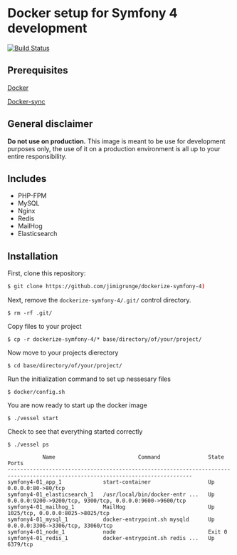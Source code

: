 Docker setup for Symfony 4 development
==============


[![Build Status](https://secure.travis-ci.org/jimigrunge/dockerize-symfony-4y.png?branch=master)](http://travis-ci.org/jimigrunge/dockerize-symfony-4)

## Prerequisites

[Docker](https://www.docker.com/)

[Docker-sync](http://docker-sync.io/)


## General disclaimer

**Do not use on production.** This image is meant to be use for development purposes only, the use of it on a production environment is all up to your entire responsibility.

## Includes

- PHP-FPM
- MySQL
- Nginx
- Redis
- MailHog
- Elasticsearch


## Installation

First, clone this repository:

```bash
$ git clone https://github.com/jimigrunge/dockerize-symfony-4)
```

Next, remove the `dockerize-symfony-4/.git/` control directory.

```
$ rm -rf .git/
```

Copy files to your project

```
$ cp -r dockerize-symfony-4/* base/directory/of/your/project/
```

Now move to your projects dierectory

```
$ cd base/directory/of/your/project/
```

Run the initialization command to set up nessesary files

```
$ docker/config.sh
```

You are now ready to start up the docker image

```
$ ./vessel start
```

Check to see that everything started correctly 

```
$ ./vessel ps

           Name                          Command               State                             Ports
--------------------------------------------------------------------------------------------------------------------------------
symfony4-01_app_1             start-container                  Up       0.0.0.0:80->80/tcp
symfony4-01_elasticsearch_1   /usr/local/bin/docker-entr ...   Up       0.0.0.0:9200->9200/tcp, 9300/tcp, 0.0.0.0:9600->9600/tcp
symfony4-01_mailhog_1         MailHog                          Up       1025/tcp, 0.0.0.0:8025->8025/tcp
symfony4-01_mysql_1           docker-entrypoint.sh mysqld      Up       0.0.0.0:3306->3306/tcp, 33060/tcp
symfony4-01_node_1            node                             Exit 0
symfony4-01_redis_1           docker-entrypoint.sh redis ...   Up       6379/tcp


```




